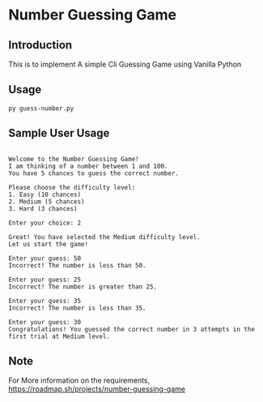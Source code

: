 # Number Guessing  Game

## Introduction
This is to implement A simple Cli Guessing Game using Vanilla Python

## Usage
```shell
py guess-number.py
```

## Sample User Usage
```shell

Welcome to the Number Guessing Game!
I am thinking of a number between 1 and 100.
You have 5 chances to guess the correct number.

Please choose the difficulty level:
1. Easy (10 chances)
2. Medium (5 chances)
3. Hard (3 chances)

Enter your choice: 2

Great! You have selected the Medium difficulty level.
Let us start the game!

Enter your guess: 50
Incorrect! The number is less than 50.

Enter your guess: 25
Incorrect! The number is greater than 25.

Enter your guess: 35
Incorrect! The number is less than 35.

Enter your guess: 30
Congratulations! You guessed the correct number in 3 attempts in the first trial at Medium level.

```

## Note
For More information on the requirements, https://roadmap.sh/projects/number-guessing-game
